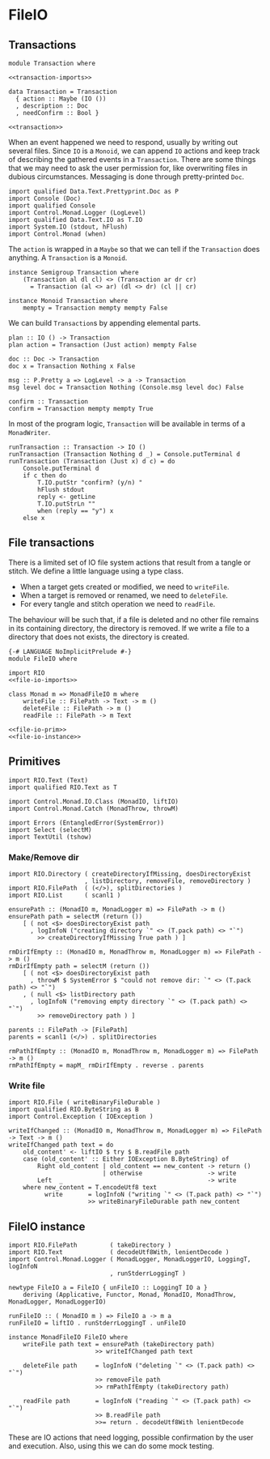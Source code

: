 # FileIO

## Transactions

``` {.haskell file=src/Transaction.hs}
module Transaction where

<<transaction-imports>>

data Transaction = Transaction
  { action :: Maybe (IO ())
  , description :: Doc
  , needConfirm :: Bool }

<<transaction>>
```

When an event happened we need to respond, usually by writing out several files. Since `IO` is a `Monoid`, we can append `IO` actions and keep track of describing the gathered events in a `Transaction`. There are some things that we may need to ask the user permission for, like overwriting files in dubious circumstances. Messaging is done through pretty-printed `Doc`.

``` {.haskell #transaction-imports}
import qualified Data.Text.Prettyprint.Doc as P
import Console (Doc)
import qualified Console
import Control.Monad.Logger (LogLevel)
import qualified Data.Text.IO as T.IO
import System.IO (stdout, hFlush)
import Control.Monad (when)
```

The `action` is wrapped in a `Maybe` so that we can tell if the `Transaction` does anything. A `Transaction` is a `Monoid`.

``` {.haskell #transaction}
instance Semigroup Transaction where
    (Transaction al dl cl) <> (Transaction ar dr cr)
      = Transaction (al <> ar) (dl <> dr) (cl || cr)

instance Monoid Transaction where
    mempty = Transaction mempty mempty False
```

We can build `Transaction`s by appending elemental parts.

``` {.haskell #transaction}
plan :: IO () -> Transaction
plan action = Transaction (Just action) mempty False

doc :: Doc -> Transaction
doc x = Transaction Nothing x False

msg :: P.Pretty a => LogLevel -> a -> Transaction
msg level doc = Transaction Nothing (Console.msg level doc) False

confirm :: Transaction
confirm = Transaction mempty mempty True
```

In most of the program logic, `Transaction` will be available in terms of a `MonadWriter`.

``` {.haskell #transaction}
runTransaction :: Transaction -> IO ()
runTransaction (Transaction Nothing d _) = Console.putTerminal d
runTransaction (Transaction (Just x) d c) = do
    Console.putTerminal d
    if c then do
        T.IO.putStr "confirm? (y/n) "
        hFlush stdout
        reply <- getLine
        T.IO.putStrLn ""
        when (reply == "y") x
    else x
```

## File transactions

There is a limited set of IO file system actions that result from a tangle or stitch. We define a little language using a type class.

- When a target gets created or modified, we need to `writeFile`.
- When a target is removed or renamed, we need to `deleteFile`.
- For every tangle and stitch operation we need to `readFile`.

The behaviour will be such that, if a file is deleted and no other file remains in its containing directory, the directory is removed. If we write a file to a directory that does not exists, the directory is created.

``` {.haskell file=src/FileIO.hs}
{-# LANGUAGE NoImplicitPrelude #-}
module FileIO where

import RIO
<<file-io-imports>>

class Monad m => MonadFileIO m where
    writeFile :: FilePath -> Text -> m ()
    deleteFile :: FilePath -> m ()
    readFile :: FilePath -> m Text

<<file-io-prim>>
<<file-io-instance>>
```

## Primitives

``` {.haskell #file-io-imports}
import RIO.Text (Text)
import qualified RIO.Text as T

import Control.Monad.IO.Class (MonadIO, liftIO)
import Control.Monad.Catch (MonadThrow, throwM)

import Errors (EntangledError(SystemError))
import Select (selectM)
import TextUtil (tshow)
```

### Make/Remove dir

``` {.haskell #file-io-imports}
import RIO.Directory ( createDirectoryIfMissing, doesDirectoryExist
                     , listDirectory, removeFile, removeDirectory )
import RIO.FilePath  ( (</>), splitDirectories )
import RIO.List      ( scanl1 )
```

``` {.haskell #file-io-prim}
ensurePath :: (MonadIO m, MonadLogger m) => FilePath -> m ()
ensurePath path = selectM (return ())
    [ ( not <$> doesDirectoryExist path
      , logInfoN ("creating directory `" <> (T.pack path) <> "`")
        >> createDirectoryIfMissing True path ) ]
```

``` {.haskell #file-io-prim}
rmDirIfEmpty :: (MonadIO m, MonadThrow m, MonadLogger m) => FilePath -> m ()
rmDirIfEmpty path = selectM (return ())
    [ ( not <$> doesDirectoryExist path
      , throwM $ SystemError $ "could not remove dir: `" <> (T.pack path) <> "`")
    , ( null <$> listDirectory path
      , logInfoN ("removing empty directory `" <> (T.pack path) <> "`")
        >> removeDirectory path ) ]

parents :: FilePath -> [FilePath]
parents = scanl1 (</>) . splitDirectories

rmPathIfEmpty :: (MonadIO m, MonadThrow m, MonadLogger m) => FilePath -> m ()
rmPathIfEmpty = mapM_ rmDirIfEmpty . reverse . parents
```

### Write file

``` {.haskell #file-io-imports}
import RIO.File ( writeBinaryFileDurable )
import qualified RIO.ByteString as B
import Control.Exception ( IOException )
```

``` {.haskell #file-io-prim}
writeIfChanged :: (MonadIO m, MonadThrow m, MonadLogger m) => FilePath -> Text -> m ()
writeIfChanged path text = do
    old_content' <- liftIO $ try $ B.readFile path
    case (old_content' :: Either IOException B.ByteString) of
        Right old_content | old_content == new_content -> return ()
                          | otherwise                  -> write
        Left  _                                        -> write
    where new_content = T.encodeUtf8 text
          write       = logInfoN ("writing `" <> (T.pack path) <> "`")
                      >> writeBinaryFileDurable path new_content
```

## FileIO instance

``` {.haskell #file-io-imports}
import RIO.FilePath         ( takeDirectory )
import RIO.Text             ( decodeUtf8With, lenientDecode )
import Control.Monad.Logger ( MonadLogger, MonadLoggerIO, LoggingT, logInfoN
                            , runStderrLoggingT )
```

``` {.haskell #file-io-instance}
newtype FileIO a = FileIO { unFileIO :: LoggingT IO a }
    deriving (Applicative, Functor, Monad, MonadIO, MonadThrow, MonadLogger, MonadLoggerIO)

runFileIO :: ( MonadIO m ) => FileIO a -> m a
runFileIO = liftIO . runStderrLoggingT . unFileIO

instance MonadFileIO FileIO where
    writeFile path text = ensurePath (takeDirectory path)
                        >> writeIfChanged path text

    deleteFile path     = logInfoN ("deleting `" <> (T.pack path) <> "`")
                        >> removeFile path
                        >> rmPathIfEmpty (takeDirectory path)

    readFile path       = logInfoN ("reading `" <> (T.pack path) <> "`")
                        >> B.readFile path
                        >>= return . decodeUtf8With lenientDecode
```

These are IO actions that need logging, possible confirmation by the user and execution. Also, using this we can do some mock testing.

